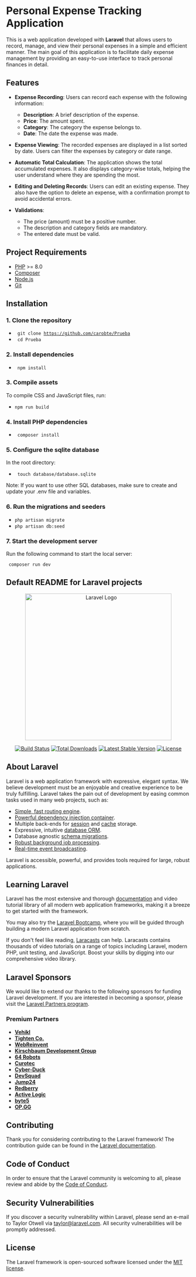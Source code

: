 # Personal Expense Tracking Application

This is a web application developed with **Laravel** that allows users to record, manage, and view their personal expenses in a simple and efficient manner. The main goal of this application is to facilitate daily expense management by providing an easy-to-use interface to track personal finances in detail.

## Features

- **Expense Recording**: Users can record each expense with the following information:
  - **Description**: A brief description of the expense.
  - **Price**: The amount spent.
  - **Category**: The category the expense belongs to.
  - **Date**: The date the expense was made.
  
- **Expense Viewing**: The recorded expenses are displayed in a list sorted by date. Users can filter the expenses by category or date range.

- **Automatic Total Calculation**: The application shows the total accumulated expenses. It also displays category-wise totals, helping the user understand where they are spending the most.

- **Editing and Deleting Records**: Users can edit an existing expense. They also have the option to delete an expense, with a confirmation prompt to avoid accidental errors.

- **Validations**:
  - The price (amount) must be a positive number.
  - The description and category fields are mandatory.
  - The entered date must be valid.

## Project Requirements

- [PHP](https://www.php.net/downloads.php) >= 8.0
- [Composer](https://getcomposer.org/)
- [Node.js](https://nodejs.org/)
- [Git](https://git-scm.com/)

## Installation

### 1. Clone the repository

- <code> git clone https://github.com/carobte/Prueba<br></code>
- <code> cd Prueba </code>

### 2. Install dependencies

- <code> npm install </code>

### 3. Compile assets

To compile CSS and JavaScript files, run:

- <code>npm run build</code>

### 4. Install PHP dependencies

- <code> composer install </code>

### 5. Configure the sqlite database
In the root directory:

- <code> touch database/database.sqlite </code>

Note: If you want to use other SQL databases, make sure to create and update your .env file and variables.

### 6. Run the migrations and seeders

- <code>php artisan migrate</code><br>
- <code>php artisan db:seed</code><br>

### 7. Start the development server

Run the following command to start the local server:

<code> composer run dev </code>

## Default README for Laravel projects

<p align="center"><a href="https://laravel.com" target="_blank"><img src="https://raw.githubusercontent.com/laravel/art/master/logo-lockup/5%20SVG/2%20CMYK/1%20Full%20Color/laravel-logolockup-cmyk-red.svg" width="400" alt="Laravel Logo"></a></p>

<p align="center">
<a href="https://github.com/laravel/framework/actions"><img src="https://github.com/laravel/framework/workflows/tests/badge.svg" alt="Build Status"></a>
<a href="https://packagist.org/packages/laravel/framework"><img src="https://img.shields.io/packagist/dt/laravel/framework" alt="Total Downloads"></a>
<a href="https://packagist.org/packages/laravel/framework"><img src="https://img.shields.io/packagist/v/laravel/framework" alt="Latest Stable Version"></a>
<a href="https://packagist.org/packages/laravel/framework"><img src="https://img.shields.io/packagist/l/laravel/framework" alt="License"></a>
</p>

## About Laravel

Laravel is a web application framework with expressive, elegant syntax. We believe development must be an enjoyable and creative experience to be truly fulfilling. Laravel takes the pain out of development by easing common tasks used in many web projects, such as:

- [Simple, fast routing engine](https://laravel.com/docs/routing).
- [Powerful dependency injection container](https://laravel.com/docs/container).
- Multiple back-ends for [session](https://laravel.com/docs/session) and [cache](https://laravel.com/docs/cache) storage.
- Expressive, intuitive [database ORM](https://laravel.com/docs/eloquent).
- Database agnostic [schema migrations](https://laravel.com/docs/migrations).
- [Robust background job processing](https://laravel.com/docs/queues).
- [Real-time event broadcasting](https://laravel.com/docs/broadcasting).

Laravel is accessible, powerful, and provides tools required for large, robust applications.

## Learning Laravel

Laravel has the most extensive and thorough [documentation](https://laravel.com/docs) and video tutorial library of all modern web application frameworks, making it a breeze to get started with the framework.

You may also try the [Laravel Bootcamp](https://bootcamp.laravel.com), where you will be guided through building a modern Laravel application from scratch.

If you don't feel like reading, [Laracasts](https://laracasts.com) can help. Laracasts contains thousands of video tutorials on a range of topics including Laravel, modern PHP, unit testing, and JavaScript. Boost your skills by digging into our comprehensive video library.

## Laravel Sponsors

We would like to extend our thanks to the following sponsors for funding Laravel development. If you are interested in becoming a sponsor, please visit the [Laravel Partners program](https://partners.laravel.com).

### Premium Partners

- **[Vehikl](https://vehikl.com/)**
- **[Tighten Co.](https://tighten.co)**
- **[WebReinvent](https://webreinvent.com/)**
- **[Kirschbaum Development Group](https://kirschbaumdevelopment.com)**
- **[64 Robots](https://64robots.com)**
- **[Curotec](https://www.curotec.com/services/technologies/laravel/)**
- **[Cyber-Duck](https://cyber-duck.co.uk)**
- **[DevSquad](https://devsquad.com/hire-laravel-developers)**
- **[Jump24](https://jump24.co.uk)**
- **[Redberry](https://redberry.international/laravel/)**
- **[Active Logic](https://activelogic.com)**
- **[byte5](https://byte5.de)**
- **[OP.GG](https://op.gg)**

## Contributing

Thank you for considering contributing to the Laravel framework! The contribution guide can be found in the [Laravel documentation](https://laravel.com/docs/contributions).

## Code of Conduct

In order to ensure that the Laravel community is welcoming to all, please review and abide by the [Code of Conduct](https://laravel.com/docs/contributions#code-of-conduct).

## Security Vulnerabilities

If you discover a security vulnerability within Laravel, please send an e-mail to Taylor Otwell via [taylor@laravel.com](mailto:taylor@laravel.com). All security vulnerabilities will be promptly addressed.

## License

The Laravel framework is open-sourced software licensed under the [MIT license](https://opensource.org/licenses/MIT).
